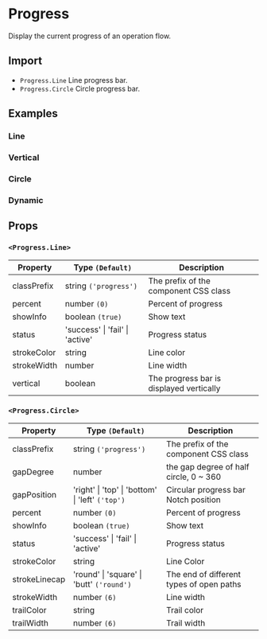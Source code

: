 # Progress

Display the current progress of an operation flow.

## Import

<!--{include:<import-guide>}-->

- `Progress.Line` Line progress bar.
- `Progress.Circle` Circle progress bar.

## Examples

### Line

<!--{include:`line.md`}-->

### Vertical

<!--{include:`line-vertical.md`}-->

### Circle

<!--{include:`circle.md`}-->

### Dynamic

<!--{include:`dynamic.md`}-->

## Props

### `<Progress.Line>`

| Property    | Type `(Default)`                        | Description                              |
| ----------- | --------------------------------------- | ---------------------------------------- |
| classPrefix | string `('progress')`                   | The prefix of the component CSS class    |
| percent     | number `(0)`                            | Percent of progress                      |
| showInfo    | boolean `(true)`                        | Show text                                |
| status      | 'success' &#124; 'fail' &#124; 'active' | Progress status                          |
| strokeColor | string                                  | Line color                               |
| strokeWidth | number                                  | Line width                               |
| vertical    | boolean                                 | The progress bar is displayed vertically |

### `<Progress.Circle>`

| Property      | Type `(Default)`                                             | Description                              |
| ------------- | ------------------------------------------------------------ | ---------------------------------------- |
| classPrefix   | string `('progress')`                                        | The prefix of the component CSS class    |
| gapDegree     | number                                                       | the gap degree of half circle, 0 ~ 360   |
| gapPosition   | 'right' &#124; 'top' &#124; 'bottom' &#124; 'left' `('top')` | Circular progress bar Notch position     |
| percent       | number `(0)`                                                 | Percent of progress                      |
| showInfo      | boolean `(true)`                                             | Show text                                |
| status        | 'success' &#124; 'fail' &#124; 'active'                      | Progress status                          |
| strokeColor   | string                                                       | Line Color                               |
| strokeLinecap | 'round' &#124; 'square' &#124; 'butt' `('round')`            | The end of different types of open paths |
| strokeWidth   | number `(6)`                                                 | Line width                               |
| trailColor    | string                                                       | Trail color                              |
| trailWidth    | number `(6)`                                                 | Trail width                              |
